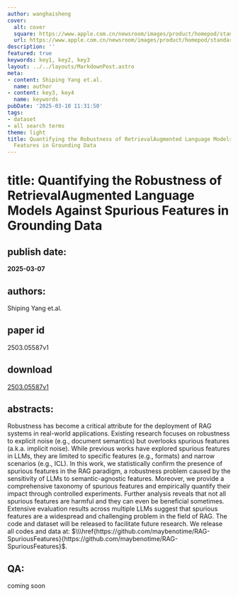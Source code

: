 ```yaml
---
author: wanghaisheng
cover:
  alt: cover
  square: https://www.apple.com.cn/newsroom/images/product/homepod/standard/Apple-HomePod-hero-230118_big.jpg.large_2x.jpg
  url: https://www.apple.com.cn/newsroom/images/product/homepod/standard/Apple-HomePod-hero-230118_big.jpg.large_2x.jpg
description: ''
featured: true
keywords: key1, key2, key3
layout: ../../layouts/MarkdownPost.astro
meta:
- content: Shiping Yang et.al.
  name: author
- content: key3, key4
  name: keywords
pubDate: '2025-03-10 11:31:50'
tags:
- dataset
- all search terms
theme: light
title: Quantifying the Robustness of RetrievalAugmented Language Models Against Spurious
  Features in Grounding Data
---
```


# title: Quantifying the Robustness of RetrievalAugmented Language Models Against Spurious Features in Grounding Data 
## publish date: 
**2025-03-07** 
## authors: 
  Shiping Yang et.al. 
## paper id
2503.05587v1
## download
[2503.05587v1](http://arxiv.org/abs/2503.05587v1)
## abstracts:
Robustness has become a critical attribute for the deployment of RAG systems in real-world applications. Existing research focuses on robustness to explicit noise (e.g., document semantics) but overlooks spurious features (a.k.a. implicit noise). While previous works have explored spurious features in LLMs, they are limited to specific features (e.g., formats) and narrow scenarios (e.g., ICL). In this work, we statistically confirm the presence of spurious features in the RAG paradigm, a robustness problem caused by the sensitivity of LLMs to semantic-agnostic features. Moreover, we provide a comprehensive taxonomy of spurious features and empirically quantify their impact through controlled experiments. Further analysis reveals that not all spurious features are harmful and they can even be beneficial sometimes. Extensive evaluation results across multiple LLMs suggest that spurious features are a widespread and challenging problem in the field of RAG. The code and dataset will be released to facilitate future research. We release all codes and data at: $\\\href{https://github.com/maybenotime/RAG-SpuriousFeatures}{https://github.com/maybenotime/RAG-SpuriousFeatures}$.
## QA:
coming soon
